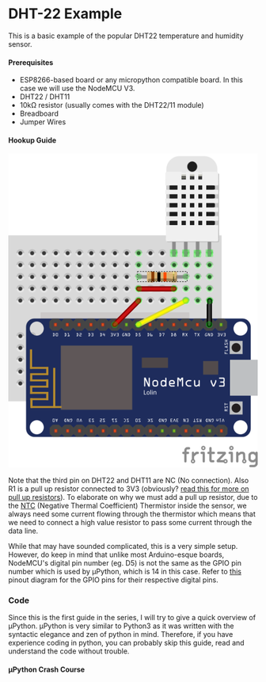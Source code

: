 # DHT-22 Example

This is a basic example of the popular DHT22 temperature and humidity sensor.

#### Prerequisites

- ESP8266-based board or any micropython compatible board. In this case we will use the NodeMCU V3.
- DHT22 / DHT11
- 10kΩ resistor (usually comes with the DHT22/11 module)
- Breadboard
- Jumper Wires

#### Hookup Guide

![DHT22-Hookup](https://raw.githubusercontent.com/harsh2204/Micropython-ESP-8266/master/DHT22-Example/circuit_diagram.png)

Note that the third pin on DHT22 and DHT11 are NC (No connection). Also R1 is a pull up resistor connected to 3V3 (obviously? [read this for more on pull up resistors](https://learn.sparkfun.com/tutorials/pull-up-resistors/all)). To elaborate on why we must add a pull up resistor, due to the [NTC](http://www.resistorguide.com/ntc-thermistor/) (Negative Thermal Coefficient) Thermistor inside the sensor, we always need some current flowing through the thermistor which means that we need to connect a high value resistor to pass some current through the data line.

While that may have sounded complicated, this is a very simple setup. However, do keep in mind that unlike most Arduino-esque boards, NodeMCU's digital pin number (eg. D5) is not the same as the GPIO pin number which is used by µPython, which is 14 in this case. Refer to [this](https://circuits4you.com/wp-content/uploads/2017/12/nodemcu-pinout.png) pinout diagram for the GPIO pins for their respective digital pins.

### Code

Since this is the first guide in the series, I will try to give a quick overview of µPython. µPython is very similar to Python3 as it was written with the syntactic elegance and zen of python in mind. Therefore, if you have experience coding in python, you can probably skip this guide, read and understand the code without trouble.

#### µPython Crash Course
```python

```